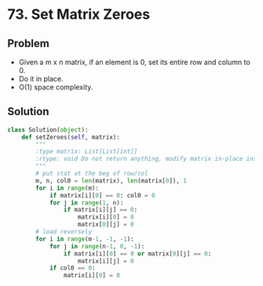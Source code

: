 # 73. Set Matrix Zeroes

## Problem
- Given a m x n matrix, if an element is 0, set its entire row and column to 0. 
- Do it in place.
- O(1) space complexity.

## Solution
```python
class Solution(object):
    def setZeroes(self, matrix):
        """
        :type matrix: List[List[int]]
        :rtype: void Do not return anything, modify matrix in-place instead.
        """
        # put stat at the beg of row/col
        m, n, col0 = len(matrix), len(matrix[0]), 1
        for i in range(m):
            if matrix[i][0] == 0: col0 = 0
            for j in range(1, n):
                if matrix[i][j] == 0:
                    matrix[i][0] = 0
                    matrix[0][j] = 0
        # load reversely
        for i in range(m-1, -1, -1):
            for j in range(n-1, 0, -1):
                if matrix[i][0] == 0 or matrix[0][j] == 0:
                    matrix[i][j] = 0
            if col0 == 0:
                matrix[i][0] = 0
```
